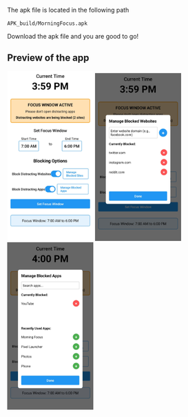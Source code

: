 The apk file is located in the following path
```
APK_build/MorningFocus.apk
```

Download the apk file and you are good to go!

## Preview of the app

<img src="previews/MorningFocus_main.jpg" width="200"/>
<img src="previews/MorningFocus_website_block.jpg" width="200"/>
<img src="previews/MorningFocus_app_block.jpg" width="200"/>
